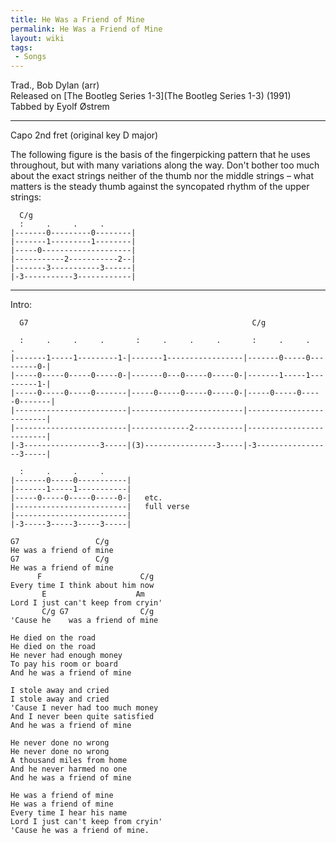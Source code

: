 ```yaml
---
title: He Was a Friend of Mine
permalink: He Was a Friend of Mine
layout: wiki
tags:
 - Songs
---
```


Trad., Bob Dylan (arr)  
Released on [The Bootleg Series 1-3](The Bootleg Series 1-3)
(1991)  
Tabbed by Eyolf Østrem

* * * * *

Capo 2nd fret (original key D major)

The following figure is the basis of the fingerpicking pattern that he
uses throughout, but with many variations along the way. Don't bother
too much about the exact strings neither of the thumb nor the middle
strings – what matters is the steady thumb against the syncopated rhythm
of the upper strings:

      C/g
      :     .     .     .
    |-------0---------0--------|
    |-------1---------1--------|
    |-----0--------------------|
    |-----------2-----------2--|
    |-------3-----------3------|
    |-3-----------3------------|

* * * * *

Intro:

      G7                                                  C/g

      :     .     .     .       :     .     .     .       :     .     .     .
    |-------1-----1---------1-|-------1-----------------|-------0-----0---------0-|
    |-----0-----0-----0-----0-|-------0---0-----0-----0-|-------1-----1---------1-|
    |-----0-----0-----0-------|-----0-----0-----0-----0-|-----0-----0-----0-------|
    |-------------------------|-------------------------|-------------------------|
    |-------------------------|-------------2-----------|-------------------------|
    |-3-----------------3-----|(3)----------------3-----|-3-----------------3-----|

      :     .     .     .
    |-------0-----0-----------|
    |-------1-----1-----------|
    |-----0-----0-----0-----0-|   etc.
    |-------------------------|   full verse
    |-------------------------|
    |-3-----3-----3-----3-----|

    G7                 C/g
    He was a friend of mine
    G7                 C/g
    He was a friend of mine
          F                      C/g
    Every time I think about him now
           E                    Am
    Lord I just can't keep from cryin'
           C/g G7                C/g
    'Cause he    was a friend of mine

    He died on the road
    He died on the road
    He never had enough money
    To pay his room or board
    And he was a friend of mine

    I stole away and cried
    I stole away and cried
    'Cause I never had too much money
    And I never been quite satisfied
    And he was a friend of mine

    He never done no wrong
    He never done no wrong
    A thousand miles from home
    And he never harmed no one
    And he was a friend of mine

    He was a friend of mine
    He was a friend of mine
    Every time I hear his name
    Lord I just can't keep from cryin'
    'Cause he was a friend of mine.
